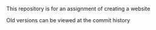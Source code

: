 This repository is for an assignment of creating a website

Old versions can be viewed at the commit history
